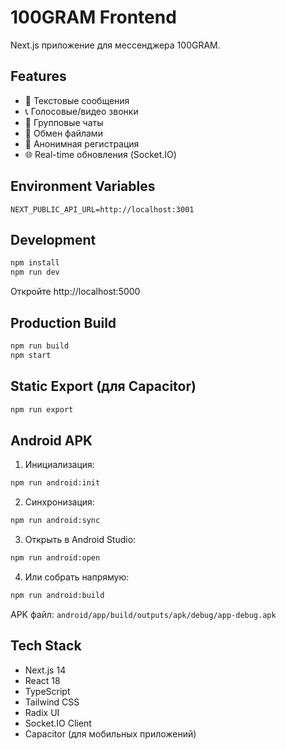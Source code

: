 # 100GRAM Frontend

Next.js приложение для мессенджера 100GRAM.

## Features

- 💬 Текстовые сообщения
- 📞 Голосовые/видео звонки
- 👥 Групповые чаты
- 📁 Обмен файлами
- 🔐 Анонимная регистрация
- 🌐 Real-time обновления (Socket.IO)

## Environment Variables

```env
NEXT_PUBLIC_API_URL=http://localhost:3001
```

## Development

```bash
npm install
npm run dev
```

Откройте http://localhost:5000

## Production Build

```bash
npm run build
npm start
```

## Static Export (для Capacitor)

```bash
npm run export
```

## Android APK

1. Инициализация:
```bash
npm run android:init
```

2. Синхронизация:
```bash
npm run android:sync
```

3. Открыть в Android Studio:
```bash
npm run android:open
```

4. Или собрать напрямую:
```bash
npm run android:build
```

APK файл: `android/app/build/outputs/apk/debug/app-debug.apk`

## Tech Stack

- Next.js 14
- React 18
- TypeScript
- Tailwind CSS
- Radix UI
- Socket.IO Client
- Capacitor (для мобильных приложений)
